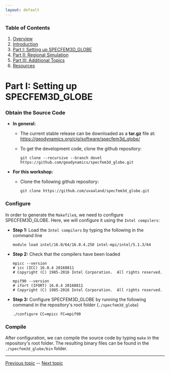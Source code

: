 ```yaml
---
layout: default
---
```


### Table of Contents
1. [Overview](/index.md)
2. [Introduction](/intro_specfem.md)
3. [Part I: Setting up SPECFEM3D_GLOBE](/getting_started.md)
4. [Part II: Regional Simulation](/prep_data.md)
5. [Part III: Additional Topics](/partIII.md)
6. [Resources](resources.md)


# Part I: Setting up SPECFEM3D_GLOBE


### Obtain the Source Code <a name="source_code"></a>

* **In general:**
  * The current stable release can be downloaded as a **tar.gz** file at:
  https://geodynamics.org/cig/software/specfem3d_globe/

  * To get the development code, clone the github repository:

        git clone --recursive --branch devel https://github.com/geodynamics/specfem3d_globe.git
    


* **For this workshop:**
  * Clone the following github repository:
  
        git clone https://github.com/uvaaland/specfem3d_globe.git



### Configure <a name="configuration"></a>
In order to generate the `Makefile`s, we need to configure SPECFEM3D_GLOBE. Here, we will configure it using the `Intel compilers`:

* **Step 1:** Load the `Intel compilers` by typing the following in the command line

      module load intel/16.0/64/16.0.4.258 intel-mpi/intel/5.1.3/64 
  
* **Step 2:** Check that the compilers have been loaded

      mpicc --version
      # icc (ICC) 16.0.4 20160811
      # Copyright (C) 1985-2016 Intel Corporation.  All rights reserved.
      
      mpif90 --version
      # ifort (IFORT) 16.0.4 20160811
      # Copyright (C) 1985-2016 Intel Corporation.  All rights reserved.


* **Step 3:** Configure SPECFEM3D_GLOBE by running the following command in the repository's root folder (`./specfem3d_globe`)

      ./configure CC=mpicc FC=mpif90

### Compile <a name="compilation"></a>
After configuration, we can compile the source code by typing `make` in the repository's root folder. The resulting binary files can be found in the `./specfem3d_globe/bin` folder.

---

[Previous topic](/intro_specfem.md) -- [Next topic](/getting_started.md)
